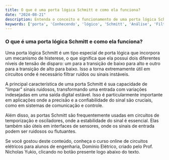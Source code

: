 ```yaml
---
title: O que é uma porta lógica Schmitt e como ela funciona?
date: "2024-08-21"
description: Entenda o conceito e funcionamento de uma porta lógica Schmitt no contexto de circuitos elétricos.
keywords: ['porta', 'Conhecendo', 'lógico', 'Schmitt', 'Análise', 'Filtro', 'fazendo']
---
```


### O que é uma porta lógica Schmitt e como ela funciona?

Uma porta lógica Schmitt é um tipo especial de porta lógica que incorpora um mecanismo de histerese, o que significa que ela possui dois diferentes níveis de tensão de disparo: um para a transição de baixo para alto e outro para a transição de alto para baixo. Isso a torna extremamente útil em circuitos onde é necessário filtrar ruídos ou sinais instáveis.

A principal característica de uma porta Schmitt é sua capacidade de "limpar" sinais ruidosos, transformando uma entrada com variações indesejadas em uma saída digital estável. Isso é particularmente importante em aplicações onde a precisão e a confiabilidade do sinal são cruciais, como em sistemas de comunicação e controle.

Além disso, as portas Schmitt são frequentemente usadas em circuitos de temporização e osciladores, onde a estabilidade do sinal é essencial. Elas também são úteis em interfaces de sensores, onde os sinais de entrada podem ser ruidosos ou flutuantes.

Se você gostou deste conteúdo, conheça o curso online de circuitos elétricos para alunos de engenharia, Domínio Elétrico, criado pelo Prof. Nicholas Yukio, clicando no botão presente logo abaixo do texto.